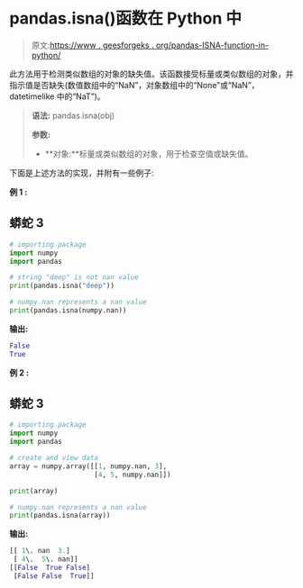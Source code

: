 # pandas.isna()函数在 Python 中

> 原文:[https://www . geesforgeks . org/pandas-ISNA-function-in-python/](https://www.geeksforgeeks.org/pandas-isna-function-in-python/)

此方法用于检测类似数组的对象的缺失值。该函数接受标量或类似数组的对象，并指示值是否缺失(数值数组中的“NaN”，对象数组中的“None”或“NaN”，datetimelike 中的“NaT”)。

> **语法:** pandas.isna(obj)
> 
> **参数:**
> 
> *   **对象:**标量或类似数组的对象，用于检查空值或缺失值。

下面是上述方法的实现，并附有一些例子:

**例 1 :**

## 蟒蛇 3

```py
# importing package
import numpy
import pandas

# string "deep" is not nan value
print(pandas.isna("deep"))

# numpy.nan represents a nan value
print(pandas.isna(numpy.nan))
```

**输出:**

```py
False
True

```

**例 2 :**

## 蟒蛇 3

```py
# importing package
import numpy
import pandas

# create and view data
array = numpy.array([[1, numpy.nan, 3], 
                     [4, 5, numpy.nan]])

print(array)

# numpy.nan represents a nan value
print(pandas.isna(array))
```

**输出:**

```py
[[ 1\. nan  3.]
 [ 4\.  5\. nan]]
[[False  True False]
 [False False  True]]

```